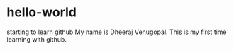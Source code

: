 # hello-world
starting to learn github
My name is Dheeraj Venugopal. This is my first time learning with github.
